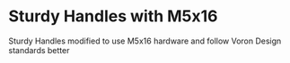 # Sturdy Handles with M5x16

Sturdy Handles modified to use M5x16 hardware and follow Voron Design standards better